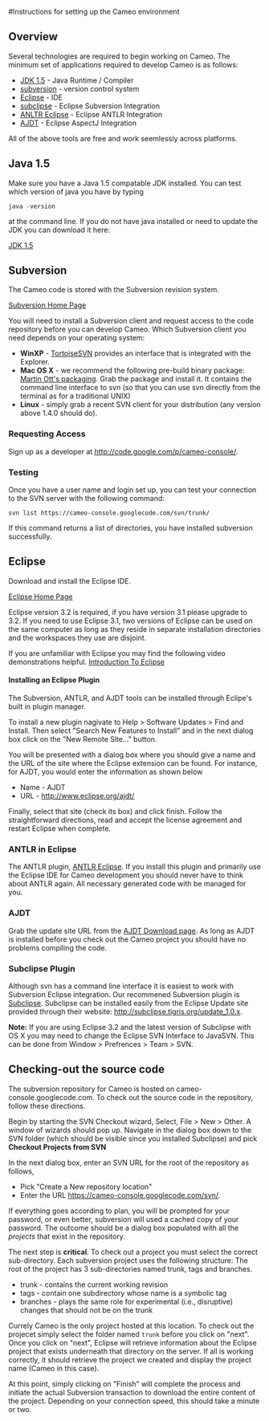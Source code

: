#Instructions for setting up the Cameo environment

## Overview ##
Several technologies are required to begin working on Cameo.  The minimum set of applications required to develop Cameo is as follows:
  * [JDK 1.5](http://java.sun.com/javase/downloads/index.jsp) - Java Runtime / Compiler
  * [subversion](http://subversion.tigris.org/) - version control system
  * [Eclipse](http://www.eclipse.org/) - IDE
  * [subclipse](http://subclipse.tigris.org/) - Eclipse Subversion Integration
  * [ANLTR Eclipse](http://antlreclipse.sourceforge.net/) - Eclipse ANTLR Integration
  * [AJDT](http://www.eclipse.org/ajdt/) - Eclipse AspectJ Integration

All of the above tools are free and work seemlessly across platforms.

## Java 1.5 ##
Make sure you have a Java 1.5 compatable JDK installed.  You can test which version of java you have by typing

`java -version`

at the command line.  If you do not have java installed or need to update the JDK you can download it here:

[JDK 1.5](http://java.sun.com/javase/downloads/index.jsp)

## Subversion ##
The Cameo code is stored with the Subversion revision system.

[Subversion Home Page](http://subversion.tigris.org/)

You will need to install a Subversion client and request access to the code repository before you can develop Cameo.  Which Subversion client you need depends on your operating system:

  * **WinXP** - [TortoiseSVN](http://tortoisesvn.net/) provides an interface that is integrated with the Explorer.
  * **Mac OS X** - we recommend the following pre-build binary package: [Martin Ott's packaging](http://www.codingmonkeys.de/mbo/articles/2006/11/08/subversion-1-4-2). Grab the package and install it. It contains the command line interface to svn (so that you can use svn directly from the terminal as for a traditional UNIX)
  * **Linux** - simply grab a recent SVN client for your distribution (any version above 1.4.0 should do).

### Requesting Access ###
Sign up as a developer at http://code.google.com/p/cameo-console/.

### Testing ###
Once you have a user name and login set up, you can test your connection to the SVN server with the following command:

`svn list https://cameo-console.googlecode.com/svn/trunk/`

If this command returns a list of directories, you have installed subversion successfully.


## Eclipse ##
Download and install the Eclipse IDE.

[Eclipse Home Page](http://www.eclipse.org/)

Eclipse version 3.2 is required, if you have version 3.1 please upgrade to 3.2.  If you need to use Eclipse 3.1, two versions of Eclipse can be used on the same computer as long as they reside in separate installation directories and the workspaces they use are disjoint.

If you are unfamiliar with Eclipse you may find the following video demonstrations helpful.  [Introduction To Eclipse](http://showmedo.com/videos/series?name=IntroductionToEclipseWithJava_JohnM)

#### Installing an Eclipse Plugin ####
The Subversion, ANTLR, and AJDT tools can be installed through Eclipe's built in plugin manager.

To install a new plugin nagivate to Help > Software Updates > Find and Install.  Then select "Search New Features to Install" and in the next dialog box click on the "New Remote Site..." button.

You will be presented with a dialog box where you should give a name and the URL of the site where the Eclipse extension can be found. For instance, for AJDT, you would enter the information as shown below
  * Name - AJDT
  * URL - http://www.eclipse.org/ajdt/

Finally, select that site (check its box) and click finish. Follow the straightforward directions, read and accept the license agreement and restart Eclipse when complete.

### ANTLR in Eclipse ###
The ANTLR plugin, [ANTLR Eclipse](http://antlreclipse.sourceforge.net/).  If you install this plugin and primarily use the Eclipse IDE for Cameo development you should never have to think about ANTLR again.  All necessary generated code with be managed for you.

### AJDT ###
Grab the update site URL from the [AJDT Download page](http://www.eclipse.org/ajdt/downloads/).   As long as AJDT is installed before you check out the Cameo project you should have no problems compiling the code.

### Subclipse Plugin ###
Although svn has a command line interface it is easiest to work with Subversion Eclipse integration.  Our recommened Subversion plugin is [Subclipse](http://subclipse.tigris.org/).  Subclipse can be installed easily from the Eclipse Update site provided through their website: http://subclipse.tigris.org/update_1.0.x.

**Note:** If you are using Eclipse 3.2 and the latest version of Subclipse with OS X you may need to change the Eclipse SVN Interface to JavaSVN.  This can be done from Window > Prefrences > Team > SVN.


## Checking-out the source code ##
The subversion repository for Cameo is hosted on cameo-console.googlecode.com.  To check out the source code in the repository, follow these directions.

Begin by starting the SVN Checkout wizard, Select, File > New > Other.  A window of wizards should pop up.  Navigate in the dialog box down to the SVN folder (which should be visible since you installed Subclipse) and pick **Checkout Projects from SVN**

In the next dialog box, enter an SVN URL for the root of the repository as follows,

  * Pick "Create a New repository location"
  * Enter the URL https://cameo-console.googlecode.com/svn/.

If everything goes according to plan, you will be prompted for your password, or even better, subversion will used a cached copy of your password. The outcome should be a dialog box populated with all the _projects_ that exist in the repository.

The next step is **critical**. To check out a project you must select the correct sub-directory. Each subversion project uses the following structure: The root of the project has 3 sub-directories named trunk, tags and branches.
  * trunk - contains the current working revision
  * tags - contain one subdirectory whose name is a symbolic tag
  * branches - plays the same role for experimental (i.e., disruptive) changes that should not be on the trunk

Currely Cameo is the only project hosted at this location.  To check out the projecet simply select the folder named `trunk` before you click on "next". Once you click on "next", Eclipse will retrieve information about the Eclipse project that exists underneath that directory on the server. If all is working correctly, it should retrieve the project we created and display the project name (Cameo in this case).

At this point, simply clicking on "Finish" will complete the process and initiate the actual Subversion transaction to download the entire content of the project. Depending on your connection speed, this should take a minute or two.